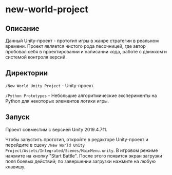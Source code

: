 # new-world-project

## Описание

Данный Unity-проект - прототип игры в жанре стратегии в реальном времени. Проект является чистого рода песочницей, где автор пробовал себя в проектировании и написании кода, работе с движком и системой контроля версий.

## Директории

`/New World Unity Project` - Unity-проект.

`/Python Prototypes` - Небольшие алгоритмические эксперименты на Python для некоторых элементов логики игры.

## Запуск

Проект совместим с версией Unity 2019.4.7f1.

Чтобы запустить прототип, откройте в редакторе Unity-проект и перейдите в сцену `/New World Unity Project/Assets/Integrated/Scenes/MainMenu.unity`. В игровом режиме нажмите на кнопку "Start Battle".  После этого появится экран загрузки поля боевых действий; по завершении загрузки нажмите на любую клавишу.
